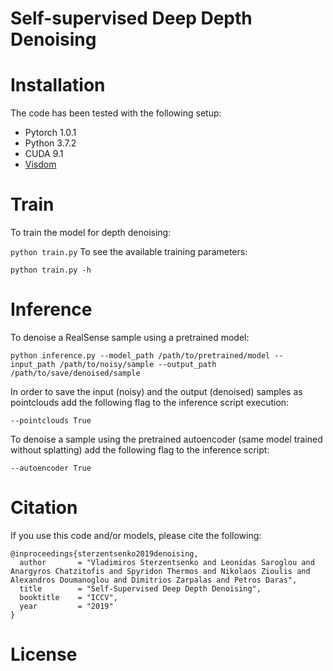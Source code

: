 # Self-supervised Deep Depth Denoising

# Installation
The code has been tested with the following setup:
  * Pytorch 1.0.1
  * Python 3.7.2
  * CUDA 9.1
  * [Visdom](https://github.com/facebookresearch/visdom)
  
# Train
To train the model for depth denoising:

```python train.py```
To see the available training parameters:

```python train.py -h```

# Inference
To denoise a RealSense sample using a pretrained model:

```python inference.py --model_path /path/to/pretrained/model --input_path /path/to/noisy/sample --output_path /path/to/save/denoised/sample```

In order to save the input (noisy) and the output (denoised) samples as pointclouds add the following flag to the inference script execution:

```--pointclouds True```

To denoise a sample using the pretrained autoencoder (same model trained without splatting) add the following flag to the inference script:

```--autoencoder True```

# Citation
If you use this code and/or models, please cite the following:
```
@inproceedings{sterzentsenko2019denoising,
  author       = "Vladimiros Sterzentsenko and Leonidas Saroglou and Anargyros Chatzitofis and Spyridon Thermos and Nikolaos Zioulis and Alexandros Doumanoglou and Dimitrios Zarpalas and Petros Daras",
  title        = "Self-Supervised Deep Depth Denoising",
  booktitle    = "ICCV",
  year         = "2019"
}
```

# License
